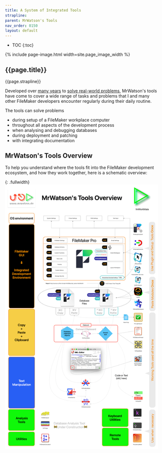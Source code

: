 ```yaml
---
title: A System of Integrated Tools
strapline: 
parent: MrWatson's Tools
nav_order: 0150
layout: default
---
```

- TOC
{:toc}

{% include page-image.html width=site.page_image_width %}

## {{page.title}}

{{page.strapline}}

Developed over [many years](the-history-of-mrwatsons-tools.html) to [solve real-world problems](solutions-to-daily-problems.html), MrWatson's tools have come to cover a wide range of tasks and problems that I and many other FileMaker developers encounter regularly during their daily routine.

The tools can solve problems

- during setup of a FileMaker workplace computer
- throughout all aspects of the development process
- when analysing and debugging databases
- during deployment and patching
- with integrating documentation

## MrWatson's Tools Overview

To help you understand where the tools fit into the FileMaker development ecosystem, and how they work together, here is a schematic overview:


{: .fullwidth}
![Overview of MrWatson's Tools](/assets/images/mrwatsons-tools-overview-2025.png)
